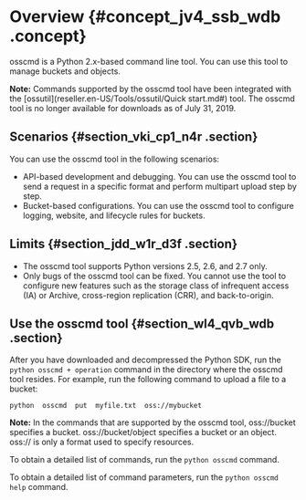 # Overview {#concept_jv4_ssb_wdb .concept}

osscmd is a Python 2.x-based command line tool. You can use this tool to manage buckets and objects.

**Note:** Commands supported by the osscmd tool have been integrated with the [ossutil](reseller.en-US/Tools/ossutil/Quick start.md#) tool. The osscmd tool is no longer available for downloads as of July 31, 2019.

## Scenarios {#section_vki_cp1_n4r .section}

You can use the osscmd tool in the following scenarios:

-   API-based development and debugging. You can use the osscmd tool to send a request in a specific format and perform multipart upload step by step.
-   Bucket-based configurations. You can use the osscmd tool to configure logging, website, and lifecycle rules for buckets.

## Limits {#section_jdd_w1r_d3f .section}

-   The osscmd tool supports Python versions 2.5, 2.6, and 2.7 only.
-   Only bugs of the osscmd tool can be fixed. You cannot use the tool to configure new features such as the storage class of infrequent access \(IA\) or Archive, cross-region replication \(CRR\), and back-to-origin.

## Use the osscmd tool {#section_wl4_qvb_wdb .section}

After you have downloaded and decompressed the Python SDK, run the `python osscmd + operation` command in the directory where the osscmd tool resides. For example, run the following command to upload a file to a bucket:

``` {#codeblock_xw4_g5l_md9}
python  osscmd  put  myfile.txt  oss://mybucket
```

**Note:** In the commands that are supported by the osscmd tool, oss://bucket specifies a bucket. oss://bucket/object specifies a bucket or an object. oss:// is only a format used to specify resources.

To obtain a detailed list of commands, run the `python osscmd` command.

To obtain a detailed list of command parameters, run the `python osscmd help` command.

